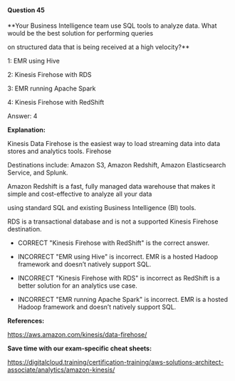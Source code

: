 #### Question  45


**Your Business Intelligence team use SQL tools to analyze data. What would be the best solution for performing queries

on structured data that is being received at a high velocity?**


1: EMR using Hive


2: Kinesis Firehose with RDS


3: EMR running Apache Spark


4: Kinesis Firehose with RedShift


Answer: 4


**Explanation:**


Kinesis Data Firehose is the easiest way to load streaming data into data stores and analytics tools. Firehose

Destinations include: Amazon S3, Amazon Redshift, Amazon Elasticsearch Service, and Splunk.


Amazon Redshift is a fast, fully managed data warehouse that makes it simple and cost-effective to analyze all your data

using standard SQL and existing Business Intelligence (BI) tools.


RDS is a transactional database and is not a supported Kinesis Firehose destination.


- CORRECT "Kinesis Firehose with RedShift" is the correct answer.


- INCORRECT "EMR using Hive" is incorrect. EMR is a hosted Hadoop framework and doesn’t natively support SQL.


- INCORRECT "Kinesis Firehose with RDS" is incorrect as RedShift is a better solution for an analytics use case.


- INCORRECT "EMR running Apache Spark" is incorrect. EMR is a hosted Hadoop framework and doesn’t natively support SQL.


**References:**


https://aws.amazon.com/kinesis/data-firehose/


**Save time with our exam-specific cheat sheets:**


https://digitalcloud.training/certification-training/aws-solutions-architect-associate/analytics/amazon-kinesis/

